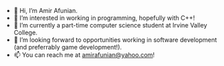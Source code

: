 - 👋 Hi, I’m Amir Afunian.
- 👀 I’m interested in working in programming, hopefully with C++!
- 🌱 I’m currently a part-time computer science student at Irvine Valley College.
- 💞️ I’m looking forward to opportunities working in software development (and preferrably game development!).
- 📫 You can reach me at amirafunian@yahoo.com!

<!---
AAfunian/AAfunian is a ✨ special ✨ repository because its `README.md` (this file) appears on your GitHub profile.
You can click the Preview link to take a look at your changes.
--->
